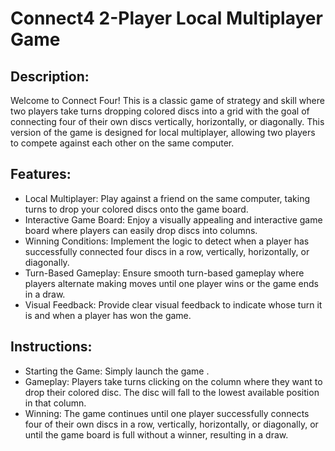 # Connect4 2-Player Local Multiplayer Game

## Description:
Welcome to Connect Four! This is a classic game of strategy and skill where two players take turns dropping colored discs into a grid with the goal of connecting four of their own discs vertically, horizontally, or diagonally. This version of the game is designed for local multiplayer, allowing two players to compete against each other on the same computer.

## Features:

- Local Multiplayer: Play against a friend on the same computer, taking turns to drop your colored discs onto the game board.
- Interactive Game Board: Enjoy a visually appealing and interactive game board where players can easily drop discs into columns.
- Winning Conditions: Implement the logic to detect when a player has successfully connected four discs in a row, vertically, horizontally, or diagonally.
- Turn-Based Gameplay: Ensure smooth turn-based gameplay where players alternate making moves until one player wins or the game ends in a draw.
- Visual Feedback: Provide clear visual feedback to indicate whose turn it is and when a player has won the game.

## Instructions:

- Starting the Game: Simply launch the game .
- Gameplay: Players take turns clicking on the column where they want to drop their colored disc. The disc will fall to the lowest available position in that column.
- Winning: The game continues until one player successfully connects four of their own discs in a row, vertically, horizontally, or diagonally, or until the game board is full without a winner, resulting in a draw.
